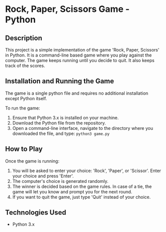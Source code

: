 # Rock, Paper, Scissors Game - Python

## Description
This project is a simple implementation of the game 'Rock, Paper, Scissors' in Python. It is a command-line based game where you play against the computer. The game keeps running until you decide to quit. It also keeps track of the scores.

## Installation and Running the Game
The game is a single python file and requires no additional installation except Python itself.

To run the game:
1. Ensure that Python 3.x is installed on your machine.
2. Download the Python file from the repository.
3. Open a command-line interface, navigate to the directory where you downloaded the file, and type: `python3 game.py`

## How to Play
Once the game is running:
1. You will be asked to enter your choice: 'Rock', 'Paper', or 'Scissor'. Enter your choice and press 'Enter'.
2. The computer's choice is generated randomly.
3. The winner is decided based on the game rules. In case of a tie, the game will let you know and prompt you for the next round.
4. If you want to quit the game, just type 'Quit' instead of your choice.

## Technologies Used
- Python 3.x
